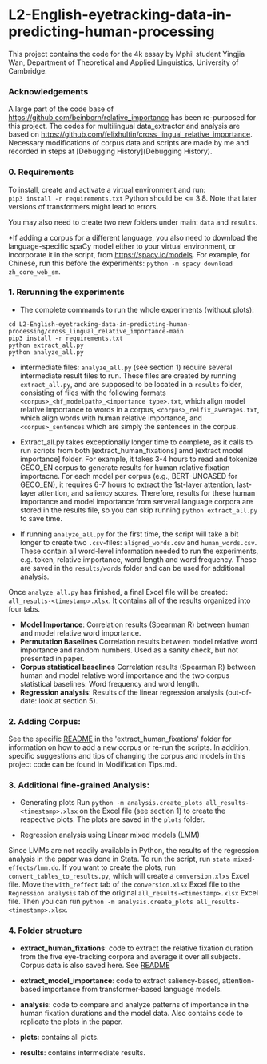 # L2-English-eyetracking-data-in-predicting-human-processing
This project contains the code for the 4k essay by Mphil student Yingjia Wan, Department of Theoretical and Applied Linguistics, University of Cambridge.

### Acknowledgements
A large part of the code base of https://github.com/beinborn/relative_importance has been re-purposed for this project.
The codes for multilingual data_extractor and analysis are based on https://github.com/felixhultin/cross_lingual_relative_importance. Necessary modifications of corpus data and scripts are made by me and recorded in steps at [Debugging History](Debugging History).

### 0. Requirements

To install, create and activate a virtual environment and run:  
`pip3 install -r requirements.txt`
Python should be <= 3.8. Note that later versions of transformers might lead to errors.

You may also need to create two new folders under main: `data` and `results`.

*If adding a corpus for a different language, you also need to download the language-specific spaCy model either to your virtual environment, or incorporate it in the script, from https://spacy.io/models.
For example, for Chinese, run this before the experiments: `python -m spacy download zh_core_web_sm`.

### 1. Rerunning the experiments
- The complete commands to run the whole experiments (without plots):
```
cd L2-English-eyetracking-data-in-predicting-human-processing/cross_lingual_relative_importance-main
pip3 install -r requirements.txt
python extract_all.py
python analyze_all.py
```

- intermediate files:
`analyze_all.py` (see section 1) require several intermediate result files to run. These files are created by running `extract_all.py`, and are supposed to be located in a `results` folder, consisting of files with the following formats `<corpus>_<hf_modelpath>_<importance type>.txt`, which align model relative importance to words in a corpus, `<corpus>_relfix_averages.txt`, which align words with human relative importance, and `<corpus>_sentences` which are simply the sentences in the corpus.

- Extract_all.py takes exceptionally longer time to complete, as it calls to run scripts from both [extract_human_fixations] amd [extract model importance] folder. For example, it takes 3-4 hours to read and tokenize GECO_EN corpus to generate results for human relative fixation importacne. For each model per corpus (e.g., BERT-UNCASED for GECO_EN), it requires 6-7 hours to extract the 1st-layer attention, last-layer attention, and saliency scores. Therefore, results for these human importance and model importance from serveral language corpora are stored in the results file, so you can skip running `python extract_all.py` to save time.

- If running `analyze_all.py` for the first time, the script will take a bit longer to create two `.csv`-files: `aligned_words.csv` and `human_words.csv`. These contain all word-level information needed to run the experiments, e.g. token, relative importance, word length and word frequency. These are saved in the `results/words` folder and can be used for additional analysis.

Once `analyze_all.py` has finished, a final Excel file will be created: `all_results-<timestamp>.xlsx`. It contains all of the results organized into four tabs.

- **Model Importance**: Correlation results (Spearman R) between human and model relative word importance.
- **Permutation Baselines** Correlation results between model relative word importance and random numbers. Used as a sanity check, but not presented in paper.
- **Corpus statistical baselines** Correlation results (Spearman R) between human and model relative word importance and the two corpus statistical baselines: Word frequency and word length.
- **Regression analysis**: Results of the linear regression analysis (out-of-date: look at section 5).  


### 2. Adding Corpus:
See the specific [README](extract_human_fixations/README.md) in the 'extract_human_fixations' folder for information on how to add a new corpus or re-run the scripts. In addition, specific suggestions and tips of changing the corpus and models in this project code can be found in Modification Tips.md.


### 3. Additional fine-grained Analysis: 

- Generating plots
Run `python -m analysis.create_plots all_results-<timestamp>.xlsx` on the Excel file (see section 1) to create the respective plots. The plots are saved in the `plots` folder.

- Regression analysis using Linear mixed models (LMM)

Since LMMs are not readily available in Python, the results of the regression analysis in the paper was done in Stata. To run the script, run `stata mixed-effects/lmm.do`. If you want to create the plots, run `convert_tables_to_results.py`, which will create a `conversion.xlxs` Excel file. Move the `with_reffect` tab of the `conversion.xlsx` Excel file to the `Regression analysis` tab of the original `all_results-<timestamp>.xlsx` Excel file. Then you can run `python -m analysis.create_plots all_results-<timestamp>.xlsx`.

### 4. Folder structure

- **extract_human_fixations**: code to extract the relative fixation duration from the five eye-tracking corpora and average it over all subjects. Corpus data is also saved here. See [README](extract_human_fixations/README.md)

- **extract_model_importance**: code to extract saliency-based, attention-based importance from transformer-based language models.

- **analysis**: code to compare and analyze patterns of importance in the human fixation durations and the model data. Also contains code to replicate the plots in the paper.

- **plots**: contains all plots.

- **results**: contains intermediate results.
